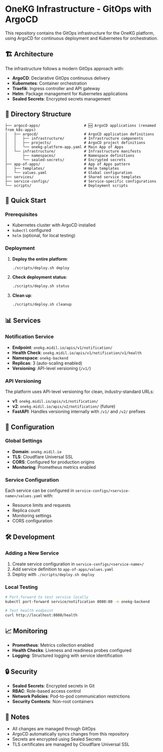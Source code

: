 # OneKG Infrastructure - GitOps with ArgoCD

This repository contains the GitOps infrastructure for the OneKG platform, using ArgoCD for continuous deployment and Kubernetes for orchestration.

## 🏗️ Architecture

The infrastructure follows a modern GitOps approach with:

- **ArgoCD**: Declarative GitOps continuous delivery
- **Kubernetes**: Container orchestration
- **Traefik**: Ingress controller and API gateway
- **Helm**: Package management for Kubernetes applications
- **Sealed Secrets**: Encrypted secrets management

## 📁 Directory Structure

```
├── argocd-apps/                    # 🆕 ArgoCD applications (renamed from k8s-apps)
│   ├── argocd/                     # ArgoCD application definitions
│   │   ├── infrastructure/         # Infrastructure components
│   │   ├── projects/               # ArgoCD project definitions
│   │   └── onekg-platform-app.yaml # Main App of Apps
│   └── infrastructure/             # Infrastructure manifests
│       ├── namespaces/             # Namespace definitions
│       └── sealed-secrets/         # Encrypted secrets
├── app-of-apps/                    # App of Apps pattern
│   ├── templates/                  # Helm templates
│   └── values.yaml                 # Global configuration
├── services/                       # Shared service templates
├── service-configs/                # Service-specific configurations
└── scripts/                        # Deployment scripts
```

## 🚀 Quick Start

### Prerequisites

- Kubernetes cluster with ArgoCD installed
- `kubectl` configured
- `helm` (optional, for local testing)

### Deployment

1. **Deploy the entire platform**:
   ```bash
   ./scripts/deploy.sh deploy
   ```

2. **Check deployment status**:
   ```bash
   ./scripts/deploy.sh status
   ```

3. **Clean up**:
   ```bash
   ./scripts/deploy.sh cleanup
   ```

## 📊 Services

### Notification Service

- **Endpoint**: `onekg.midil.io/apis/v1/notification/`
- **Health Check**: `onekg.midil.io/apis/v1/notification/v1/health`
- **Namespace**: `onekg-backend`
- **Replicas**: 3 (auto-scaling enabled)
- **Versioning**: API-level versioning (`/v1/`)

### API Versioning

The platform uses API-level versioning for clean, industry-standard URLs:
- **v1**: `onekg.midil.io/apis/v1/notification/`
- **v2**: `onekg.midil.io/apis/v2/notification/` (future)
- **FastAPI**: Handles versioning internally with `/v1/` and `/v2/` prefixes

## 🔧 Configuration

### Global Settings

- **Domain**: `onekg.midil.io`
- **TLS**: Cloudflare Universal SSL
- **CORS**: Configured for production origins
- **Monitoring**: Prometheus metrics enabled

### Service Configuration

Each service can be configured in `service-configs/<service-name>/values.yaml` with:
- Resource limits and requests
- Replica count
- Monitoring settings
- CORS configuration

## 🛠️ Development

### Adding a New Service

1. Create service configuration in `service-configs/<service-name>/`
2. Add service definition to `app-of-apps/values.yaml`
3. Deploy with `./scripts/deploy.sh deploy`

### Local Testing

```bash
# Port-forward to test service locally
kubectl port-forward service/notification 8080:80 -n onekg-backend

# Test health endpoint
curl http://localhost:8080/health
```

## 📈 Monitoring

- **Prometheus**: Metrics collection enabled
- **Health Checks**: Liveness and readiness probes configured
- **Logging**: Structured logging with service identification

## 🔒 Security

- **Sealed Secrets**: Encrypted secrets in Git
- **RBAC**: Role-based access control
- **Network Policies**: Pod-to-pod communication restrictions
- **Security Contexts**: Non-root containers

## 📝 Notes

- All changes are managed through GitOps
- ArgoCD automatically syncs changes from this repository
- Secrets are encrypted using Sealed Secrets
- TLS certificates are managed by Cloudflare Universal SSL